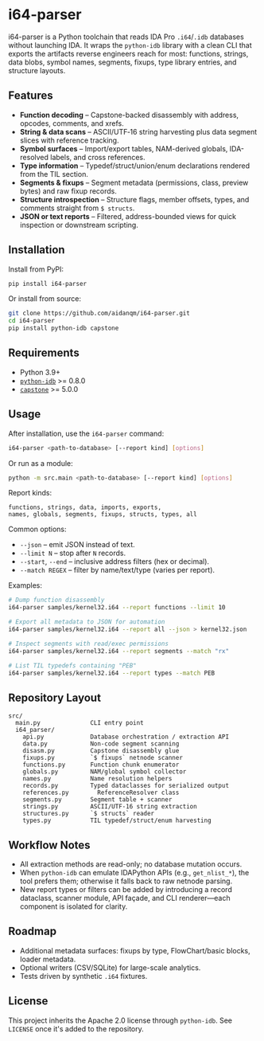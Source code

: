 # i64-parser

i64-parser is a Python toolchain that reads IDA Pro `.i64`/`.idb` databases without launching IDA.
It wraps the `python-idb` library with a clean CLI that exports the artifacts reverse engineers reach for most: functions, strings, data blobs, symbol names, segments, fixups, type library entries, and structure layouts.

## Features

- **Function decoding** – Capstone-backed disassembly with address, opcodes, comments, and xrefs.
- **String & data scans** – ASCII/UTF‑16 string harvesting plus data segment slices with reference tracking.
- **Symbol surfaces** – Import/export tables, NAM-derived globals, IDA-resolved labels, and cross references.
- **Type information** – Typedef/struct/union/enum declarations rendered from the TIL section.
- **Segments & fixups** – Segment metadata (permissions, class, preview bytes) and raw fixup records.
- **Structure introspection** – Structure flags, member offsets, types, and comments straight from `$ structs`.
- **JSON or text reports** – Filtered, address-bounded views for quick inspection or downstream scripting.

## Installation

Install from PyPI:

```bash
pip install i64-parser
```

Or install from source:

```bash
git clone https://github.com/aidanqm/i64-parser.git
cd i64-parser
pip install python-idb capstone
```

## Requirements

- Python 3.9+
- [`python-idb`](https://github.com/williballenthin/python-idb) >= 0.8.0
- [`capstone`](http://www.capstone-engine.org/) >= 5.0.0

## Usage

After installation, use the `i64-parser` command:

```bash
i64-parser <path-to-database> [--report kind] [options]
```

Or run as a module:

```bash
python -m src.main <path-to-database> [--report kind] [options]
```

Report kinds:

```
functions, strings, data, imports, exports,
names, globals, segments, fixups, structs, types, all
```

Common options:

- `--json` – emit JSON instead of text.
- `--limit N` – stop after `N` records.
- `--start`, `--end` – inclusive address filters (hex or decimal).
- `--match REGEX` – filter by name/text/type (varies per report).

Examples:

```bash
# Dump function disassembly
i64-parser samples/kernel32.i64 --report functions --limit 10

# Export all metadata to JSON for automation
i64-parser samples/kernel32.i64 --report all --json > kernel32.json

# Inspect segments with read/exec permissions
i64-parser samples/kernel32.i64 --report segments --match "rx"

# List TIL typedefs containing "PEB"
i64-parser samples/kernel32.i64 --report types --match PEB
```

## Repository Layout

```
src/
  main.py              CLI entry point
  i64_parser/
    api.py             Database orchestration / extraction API
    data.py            Non-code segment scanning
    disasm.py          Capstone disassembly glue
    fixups.py          `$ fixups` netnode scanner
    functions.py       Function chunk enumerator
    globals.py         NAM/global symbol collector
    names.py           Name resolution helpers
    records.py         Typed dataclasses for serialized output
    references.py        ReferenceResolver class
    segments.py        Segment table + scanner
    strings.py         ASCII/UTF-16 string extraction
    structures.py      `$ structs` reader
    types.py           TIL typedef/struct/enum harvesting
```

## Workflow Notes

- All extraction methods are read-only; no database mutation occurs.
- When `python-idb` can emulate IDAPython APIs (e.g., `get_nlist_*`), the tool prefers them; otherwise it falls back to raw netnode parsing.
- New report types or filters can be added by introducing a record dataclass, scanner module, API façade, and CLI renderer—each component is isolated for clarity.

## Roadmap

- Additional metadata surfaces: fixups by type, FlowChart/basic blocks, loader metadata.
- Optional writers (CSV/SQLite) for large-scale analytics.
- Tests driven by synthetic `.i64` fixtures.

## License

This project inherits the Apache 2.0 license through `python-idb`. See `LICENSE` once it's added to the repository.
